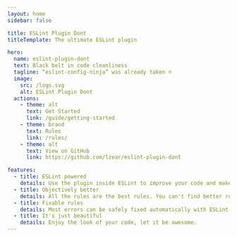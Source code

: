 ```yaml
---
layout: home
sidebar: false

title: ESLint Plugin Dont
titleTemplate: The ultimate ESLint plugin

hero:
  name: eslint-plugin-dont
  text: Black belt in code cleanliness
  tagline: “eslint-config-ninja” was already taken ☹
  image:
    src: /logo.svg
    alt: ESLint Plugin Dont
  actions:
    - theme: alt
      text: Get Started
      link: /guide/getting-started
    - theme: brand
      text: Rules
      link: /rules/
    - theme: alt
      text: View on GitHub
      link: https://github.com/lzear/eslint-plugin-dont

features:
  - title: ESLint powered
    details: Use the plugin inside ESLint to improve your code and make rules for other developers.
  - title: Objectively better
    details: All the rules are the best rules. You can't find better rules anywhere else.
  - title: Fixable rules
    details: Most errors can be safely fixed automatically with ESLint. You don't have to do anything!
  - title: It's just beautiful
    details: Enjoy the look of your code, let it be awesome.
---
```

